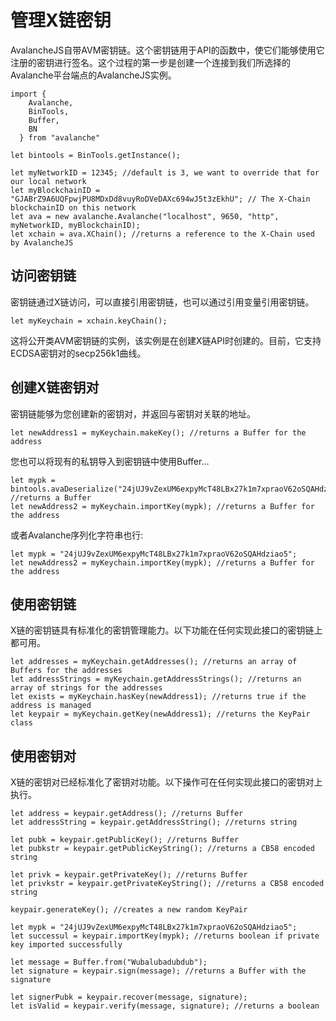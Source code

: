# 管理X链密钥

AvalancheJS自带AVM密钥链。这个密钥链用于API的函数中，使它们能够使用它注册的密钥进行签名。这个过程的第一步是创建一个连接到我们所选择的Avalanche平台端点的AvalancheJS实例。

```text
import {
    Avalanche,
    BinTools,
    Buffer,
    BN
  } from "avalanche" 

let bintools = BinTools.getInstance();

let myNetworkID = 12345; //default is 3, we want to override that for our local network
let myBlockchainID = "GJABrZ9A6UQFpwjPU8MDxDd8vuyRoDVeDAXc694wJ5t3zEkhU"; // The X-Chain blockchainID on this network
let ava = new avalanche.Avalanche("localhost", 9650, "http", myNetworkID, myBlockchainID);
let xchain = ava.XChain(); //returns a reference to the X-Chain used by AvalancheJS
```

## 访问密钥链

密钥链通过X链访问，可以直接引用密钥链，也可以通过引用变量引用密钥链。

```text
let myKeychain = xchain.keyChain();
```

这将公开类AVM密钥链的实例，该实例是在创建X链API时创建的。目前，它支持ECDSA密钥对的secp256k1曲线。

## 创建X链密钥对

密钥链能够为您创建新的密钥对，并返回与密钥对关联的地址。

```text
let newAddress1 = myKeychain.makeKey(); //returns a Buffer for the address
```

您也可以将现有的私钥导入到密钥链中使用Buffer…

```text
let mypk = bintools.avaDeserialize("24jUJ9vZexUM6expyMcT48LBx27k1m7xpraoV62oSQAHdziao5"); //returns a Buffer
let newAddress2 = myKeychain.importKey(mypk); //returns a Buffer for the address
```

或者Avalanche序列化字符串也行:

```text
let mypk = "24jUJ9vZexUM6expyMcT48LBx27k1m7xpraoV62oSQAHdziao5";
let newAddress2 = myKeychain.importKey(mypk); //returns a Buffer for the address
```

## 使用密钥链

X链的密钥链具有标准化的密钥管理能力。以下功能在任何实现此接口的密钥链上都可用。

```text
let addresses = myKeychain.getAddresses(); //returns an array of Buffers for the addresses
let addressStrings = myKeychain.getAddressStrings(); //returns an array of strings for the addresses
let exists = myKeychain.hasKey(newAddress1); //returns true if the address is managed
let keypair = myKeychain.getKey(newAddress1); //returns the KeyPair class
```

## 使用密钥对

X链的密钥对已经标准化了密钥对功能。以下操作可在任何实现此接口的密钥对上执行。

```text
let address = keypair.getAddress(); //returns Buffer
let addressString = keypair.getAddressString(); //returns string

let pubk = keypair.getPublicKey(); //returns Buffer
let pubkstr = keypair.getPublicKeyString(); //returns a CB58 encoded string

let privk = keypair.getPrivateKey(); //returns Buffer
let privkstr = keypair.getPrivateKeyString(); //returns a CB58 encoded string

keypair.generateKey(); //creates a new random KeyPair

let mypk = "24jUJ9vZexUM6expyMcT48LBx27k1m7xpraoV62oSQAHdziao5";
let successul = keypair.importKey(mypk); //returns boolean if private key imported successfully

let message = Buffer.from("Wubalubadubdub");
let signature = keypair.sign(message); //returns a Buffer with the signature

let signerPubk = keypair.recover(message, signature);
let isValid = keypair.verify(message, signature); //returns a boolean
```

<!--stackedit_data:
eyJoaXN0b3J5IjpbLTk4ODczNzYwOF19
-->
